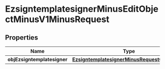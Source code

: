 
# EzsigntemplatesignerMinusEditObjectMinusV1MinusRequest

## Properties
Name | Type | Description | Notes
------------ | ------------- | ------------- | -------------
**objEzsigntemplatesigner** | [**EzsigntemplatesignerMinusRequestCompound**](EzsigntemplatesignerMinusRequestCompound.md) |  | 




